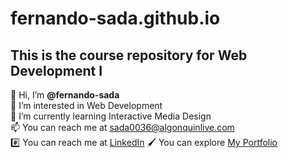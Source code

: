 # fernando-sada.github.io
This is the course repository for Web Development I<br>
--------------------------------------
👋 Hi, I’m **@fernando-sada**<br>
👀 I’m interested in Web Development<br>
🌱 I’m currently learning Interactive Media Design<br>
📫 You can reach me at sada0036@algonquinlive.com<br>
#️⃣ You can reach me at [LinkedIn](https://www.linkedin.com/in/fernandosada) 
🖌️ You can explore [My Portfolio](https://www.behance.net/fernandosada)